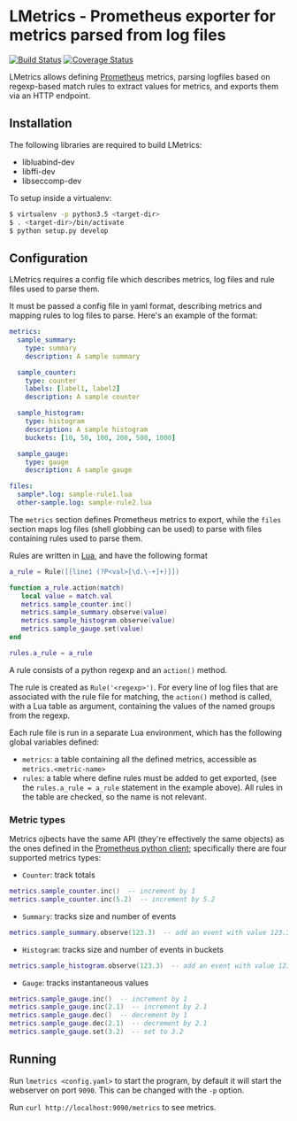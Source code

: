 # LMetrics - Prometheus exporter for metrics parsed from log files

[![Build Status](https://img.shields.io/travis/albertodonato/lmetrics.svg)](https://travis-ci.org/albertodonato/lmetrics)
[![Coverage Status](https://img.shields.io/codecov/c/github/albertodonato/lmetrics/master.svg)](https://codecov.io/gh/albertodonato/lmetrics)


LMetrics allows defining [Prometheus](https://prometheus.io/) metrics, parsing
logfiles based on regexp-based match rules to extract values for metrics, and
exports them via an HTTP endpoint.


## Installation

The following libraries are required to build LMetrics:

* libluabind-dev
* libffi-dev
* libseccomp-dev

To setup inside a virtualenv:

```bash
$ virtualenv -p python3.5 <target-dir>
$ . <target-dir>/bin/activate
$ python setup.py develop
```

## Configuration

LMetrics requires a config file which describes metrics, log files and rule
files used to parse them.

It must be passed a config file in yaml format, describing metrics and mapping
rules to log files to parse. Here's an example of the format:

```yaml
metrics:
  sample_summary:
    type: summary
    description: A sample summary

  sample_counter:
    type: counter
    labels: [label1, label2]
    description: A sample counter

  sample_histogram:
    type: histogram
    description: A sample histogram
    buckets: [10, 50, 100, 200, 500, 1000]

  sample_gauge:
    type: gauge
    description: A sample gauge

files:
  sample*.log: sample-rule1.lua
  other-sample.log: sample-rule2.lua
```

The `metrics` section defines Prometheus metrics to export, while the `files`
section maps log files (shell globbing can be used) to parse with files
containing rules used to parse them.

Rules are written in [Lua](https://www.lua.org/), and have the following format

```lua
a_rule = Rule([[line1 (?P<val>[\d.\-+]+)]])

function a_rule.action(match)
   local value = match.val
   metrics.sample_counter.inc()
   metrics.sample_summary.observe(value)
   metrics.sample_histogram.observe(value)
   metrics.sample_gauge.set(value)
end

rules.a_rule = a_rule
```

A rule consists of a python regexp and an `action()` method.

The rule is created as `Rule('<regexp>')`. For every line of log files that are
associated with the rule file for matching, the `action()` method is called,
with a Lua table as argument, containing the values of the named groups from
the regexp.

Each rule file is run in a separate Lua environment, which has the following
global variables defined:

- `metrics`: a table containing all the defined metrics, accessible as
  `metrics.<metric-name>`
- `rules`: a table where define rules must be added to get exported, (see the
  `rules.a_rule = a_rule` statement in the example above). All rules in the
  table are checked, so the name is not relevant.
  

### Metric types

Metrics ojbects have the same API (they're effectively the same objects) as the
ones defined in
the [Prometheus python client](https://github.com/prometheus/client_python);
specifically there are four supported metrics types:

- `Counter`: track totals

```lua
metrics.sample_counter.inc()  -- increment by 1
metrics.sample_counter.inc(5.2)  -- increment by 5.2
```

- `Summary`: tracks size and number of events

```lua
metrics.sample_summary.observe(123.3)  -- add an event with value 123.3
```

- `Histogram`: tracks size and number of events in buckets

```lua
metrics.sample_histogram.observe(123.3)  -- add an event with value 123.3
```

- `Gauge`: tracks instantaneous values

```lua
metrics.sample_gauge.inc()  -- increment by 1
metrics.sample_gauge.inc(2.1)  -- increment by 2.1
metrics.sample_gauge.dec()  -- decrement by 1
metrics.sample_gauge.dec(2.1)  -- decrement by 2.1
metrics.sample_gauge.set(3.2)  -- set to 3.2
```

## Running

Run `lmetrics <config.yaml>` to start the program, by default it will start the
webserver on port `9090`. This can be changed with the `-p` option.

Run `curl http://localhost:9090/metrics` to see metrics.
